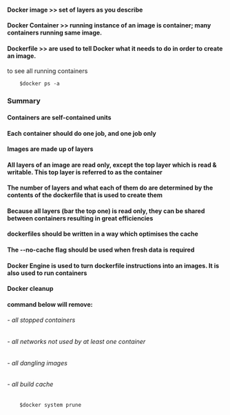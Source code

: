 
#### Docker image >> set of layers as you describe
#### Docker Container >> running instance of an image is container; many containers running same image.
#### Dockerfile >> are  used to tell Docker what it needs to do in order to create an image.


to see all running containers
     
        $docker ps -a


###    Summary
####    Containers are self-contained units
####    Each container should do one job, and one job only
####    Images are made up of layers
####    All layers of an image are read only, except the top layer which is read & writable. This top layer is referred to as the container
####    The number of layers and what each of them do are determined by the contents of the dockerfile that is used to create them
####    Because all layers (bar the top one) is read only, they can be shared between containers resulting in great efficiencies
####    dockerfiles should be written in a way which optimises the cache
####    The --no-cache flag should be used when fresh data is required
####    Docker Engine is used to turn  dockerfile instructions into an images. It is also used to run containers



#### Docker cleanup

#### command below will remove:
###### - all stopped containers
###### - all networks not used by at least one container
###### - all dangling images
###### - all build cache

        $docker system prune
